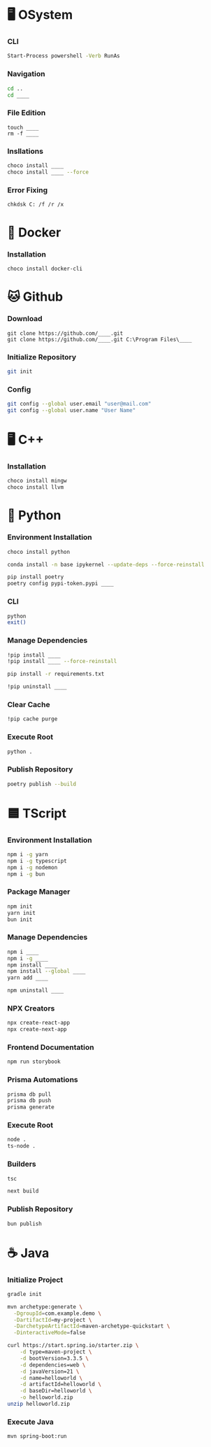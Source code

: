 # 🖥️ OSystem

### CLI
```sh
Start-Process powershell -Verb RunAs
```

### Navigation
```sh
cd ..
cd ____
```

### File Edition
```
touch ____
rm -f ____
```

### Insllations
```sh
choco install ____
choco install ____ --force
```

### Error Fixing
```sh
chkdsk C: /f /r /x
```


# 🐋 Docker

### Installation
```sh
choco install docker-cli
```


# 🐱 Github

### Download
```
git clone https://github.com/____.git
git clone https://github.com/____.git C:\Program Files\____
```

### Initialize Repository
```sh
git init
```

### Config
```sh
git config --global user.email "user@mail.com"
git config --global user.name "User Name"
```

# 🖥️ C++

### Installation
```sh
choco install mingw
choco install llvm
```

# 🐍 Python

### Environment Installation
```sh
choco install python
```

```sh
conda install -n base ipykernel --update-deps --force-reinstall
```

```sh
pip install poetry
poetry config pypi-token.pypi ____
```

### CLI
```sh
python
exit()
```

### Manage Dependencies
```sh
!pip install ____
!pip install ____ --force-reinstall
```

```sh
pip install -r requirements.txt
```

```sh
!pip uninstall ____
```

### Clear Cache
```sh
!pip cache purge
```

### Execute Root
```sh
python .
```

### Publish Repository
```sh
poetry publish --build
```


# 🟦 TScript

### Environment Installation
```sh
npm i -g yarn
npm i -g typescript 
npm i -g nodemon
npm i -g bun
```

### Package Manager
```sh
npm init
yarn init
bun init
```

### Manage Dependencies
```sh
npm i ____
npm i -g ____
npm install ____
npm install --global ____
yarn add ____
```

```sh
npm uninstall ____
```

### NPX Creators
```sh
npx create-react-app
npx create-next-app
```

### Frontend Documentation
```sh
npm run storybook
```

### Prisma Automations
```sh
prisma db pull
prisma db push
prisma generate
```

### Execute Root
```sh
node .
ts-node .
```

### Builders
```sh
tsc
```
```sh
next build
```

### Publish Repository
```sh
bun publish
```


# ☕ Java

### Initialize Project
```sh
gradle init
```

```sh
mvn archetype:generate \
  -DgroupId=com.example.demo \
  -DartifactId=my-project \
  -DarchetypeArtifactId=maven-archetype-quickstart \
  -DinteractiveMode=false
```

```sh
curl https://start.spring.io/starter.zip \
    -d type=maven-project \
    -d bootVersion=3.3.5 \
    -d dependencies=web \
    -d javaVersion=21 \
    -d name=helloworld \
    -d artifactId=helloworld \
    -d baseDir=helloworld \
    -o helloworld.zip
unzip helloworld.zip
```

### Execute Java
```sh
mvn spring-boot:run
```
